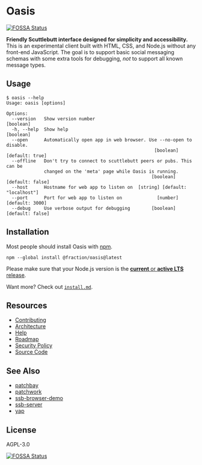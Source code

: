 # Oasis
[![FOSSA Status](https://app.fossa.io/api/projects/git%2Bgithub.com%2Ffraction%2Foasis.svg?type=shield)](https://app.fossa.io/projects/git%2Bgithub.com%2Ffraction%2Foasis?ref=badge_shield)


**Friendly Scuttlebutt interface designed for simplicity and accessibility.**
This is an experimental client built with HTML, CSS, and Node.js without any
front-end JavaScript. The goal is to support basic social messaging schemas with
some extra tools for debugging, _not_ to support all known message types.

## Usage

```console
$ oasis --help
Usage: oasis [options]

Options:
  --version   Show version number                                      [boolean]
  -h, --help  Show help                                                [boolean]
  --open      Automatically open app in web browser. Use --no-open to disable.
                                                       [boolean] [default: true]
  --offline   Don't try to connect to scuttlebutt peers or pubs. This can be
              changed on the 'meta' page while Oasis is running.
                                                      [boolean] [default: false]
  --host      Hostname for web app to listen on  [string] [default: "localhost"]
  --port      Port for web app to listen on             [number] [default: 3000]
  --debug     Use verbose output for debugging        [boolean] [default: false]
```

## Installation

Most people should install Oasis with [npm](https://npmjs.org/).

```shell
npm --global install @fraction/oasis@latest
```

Please make sure that your Node.js version is the [**current** or **active LTS** release](https://nodejs.org/en/about/releases/).

Want more? Check out [`install.md`](https://github.com/fraction/oasis/blob/master/docs/install.md).

## Resources

- [Contributing](https://github.com/fraction/oasis/blob/master/docs/contributing.md)
- [Architecture](https://github.com/fraction/oasis/blob/master/docs/architecture.md)
- [Help](https://github.com/fraction/oasis/issues/new)
- [Roadmap](https://github.com/fraction/oasis/blob/master/docs/roadmap.md)
- [Security Policy](https://github.com/fraction/oasis/blob/master/docs/security.md)
- [Source Code](https://github.com/fraction/oasis.git)

## See Also

- [patchbay](https://github.com/ssbc/patchbay)
- [patchwork](https://github.com/ssbc/patchwork)
- [ssb-browser-demo](https://github.com/arj03/ssb-browser-demo)
- [ssb-server](https://github.com/ssbc/ssb-server)
- [yap](https://github.com/dominictarr/yap)

## License

AGPL-3.0


[![FOSSA Status](https://app.fossa.io/api/projects/git%2Bgithub.com%2Ffraction%2Foasis.svg?type=large)](https://app.fossa.io/projects/git%2Bgithub.com%2Ffraction%2Foasis?ref=badge_large)